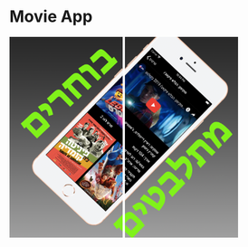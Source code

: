 # Movie App
<p float="left">
<img width="200px" height="355px" src="https://github.com/YRol3/Movie-App/blob/master/GitPictures/logo1.png?raw=true" />
<img width="200px" height="355px" src="https://github.com/YRol3/Movie-App/blob/master/GitPictures/logo2.png?raw=true" />
</p>
